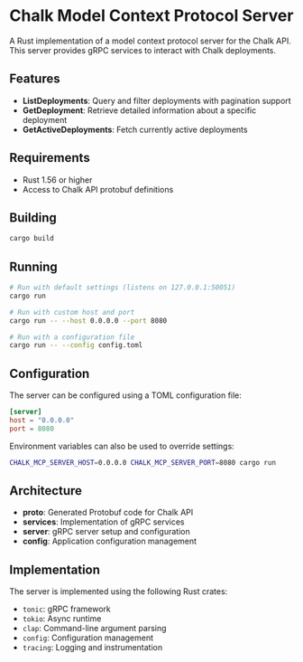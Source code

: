 # Chalk Model Context Protocol Server

A Rust implementation of a model context protocol server for the Chalk API. This server provides gRPC services to interact with Chalk deployments.

## Features

- **ListDeployments**: Query and filter deployments with pagination support
- **GetDeployment**: Retrieve detailed information about a specific deployment
- **GetActiveDeployments**: Fetch currently active deployments

## Requirements

- Rust 1.56 or higher
- Access to Chalk API protobuf definitions

## Building

```bash
cargo build
```

## Running

```bash
# Run with default settings (listens on 127.0.0.1:50051)
cargo run

# Run with custom host and port
cargo run -- --host 0.0.0.0 --port 8080

# Run with a configuration file
cargo run -- --config config.toml
```

## Configuration

The server can be configured using a TOML configuration file:

```toml
[server]
host = "0.0.0.0"
port = 8080
```

Environment variables can also be used to override settings:

```bash
CHALK_MCP_SERVER_HOST=0.0.0.0 CHALK_MCP_SERVER_PORT=8080 cargo run
```

## Architecture

- **proto**: Generated Protobuf code for Chalk API
- **services**: Implementation of gRPC services
- **server**: gRPC server setup and configuration
- **config**: Application configuration management

## Implementation

The server is implemented using the following Rust crates:
- `tonic`: gRPC framework
- `tokio`: Async runtime
- `clap`: Command-line argument parsing
- `config`: Configuration management
- `tracing`: Logging and instrumentation